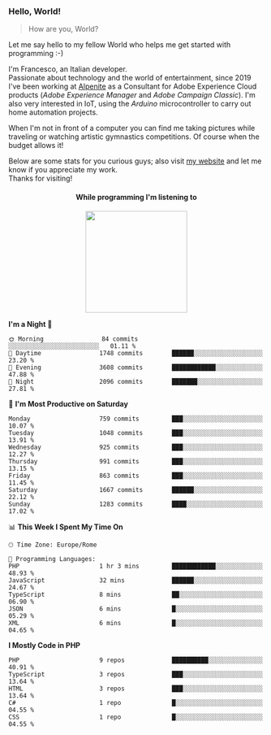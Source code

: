 ### Hello, World!

> How are you, World?

Let me say hello to my fellow World who helps me get started with programming :-)

I'm Francesco, an Italian developer.  
Passionate about technology and the world of entertainment, since 2019 I've been working at [Alpenite](https://www.alpenite.com) as a Consultant for Adobe Experience Cloud products (*Adobe Experience Manager* and *Adobe Campaign Classic*). I'm also very interested in IoT, using the *Arduino* microcontroller to carry out home automation projects.

When I'm not in front of a computer you can find me taking pictures while traveling or watching artistic gymnastics competitions. Of course when the budget allows it!

Below are some stats for you curious guys; also visit [my website](https://www.francescorega.eu) and let me know if you appreciate my work.  
Thanks for visiting!

<div align="center">
  <h4>While programming I'm listening to</h4>
  <a href="https://apps.francescorega.eu/now-playing/11147232609" target="_blank"><img src="https://apps.francescorega.eu/now-playing/11147232609" width="200"></a>
</div>

<!--START_SECTION:waka-->
**I'm a Night 🦉** 

```text
🌞 Morning                84 commits          ░░░░░░░░░░░░░░░░░░░░░░░░░   01.11 % 
🌆 Daytime                1748 commits        ██████░░░░░░░░░░░░░░░░░░░   23.20 % 
🌃 Evening                3608 commits        ████████████░░░░░░░░░░░░░   47.88 % 
🌙 Night                  2096 commits        ███████░░░░░░░░░░░░░░░░░░   27.81 % 
```
📅 **I'm Most Productive on Saturday** 

```text
Monday                   759 commits         ███░░░░░░░░░░░░░░░░░░░░░░   10.07 % 
Tuesday                  1048 commits        ███░░░░░░░░░░░░░░░░░░░░░░   13.91 % 
Wednesday                925 commits         ███░░░░░░░░░░░░░░░░░░░░░░   12.27 % 
Thursday                 991 commits         ███░░░░░░░░░░░░░░░░░░░░░░   13.15 % 
Friday                   863 commits         ███░░░░░░░░░░░░░░░░░░░░░░   11.45 % 
Saturday                 1667 commits        ██████░░░░░░░░░░░░░░░░░░░   22.12 % 
Sunday                   1283 commits        ████░░░░░░░░░░░░░░░░░░░░░   17.02 % 
```


📊 **This Week I Spent My Time On** 

```text
🕑︎ Time Zone: Europe/Rome

💬 Programming Languages: 
PHP                      1 hr 3 mins         ████████████░░░░░░░░░░░░░   48.93 % 
JavaScript               32 mins             ██████░░░░░░░░░░░░░░░░░░░   24.67 % 
TypeScript               8 mins              ██░░░░░░░░░░░░░░░░░░░░░░░   06.90 % 
JSON                     6 mins              █░░░░░░░░░░░░░░░░░░░░░░░░   05.29 % 
XML                      6 mins              █░░░░░░░░░░░░░░░░░░░░░░░░   04.65 % 
```

**I Mostly Code in PHP** 

```text
PHP                      9 repos             ██████████░░░░░░░░░░░░░░░   40.91 % 
TypeScript               3 repos             ███░░░░░░░░░░░░░░░░░░░░░░   13.64 % 
HTML                     3 repos             ███░░░░░░░░░░░░░░░░░░░░░░   13.64 % 
C#                       1 repo              █░░░░░░░░░░░░░░░░░░░░░░░░   04.55 % 
CSS                      1 repo              █░░░░░░░░░░░░░░░░░░░░░░░░   04.55 % 
```




<!--END_SECTION:waka-->
